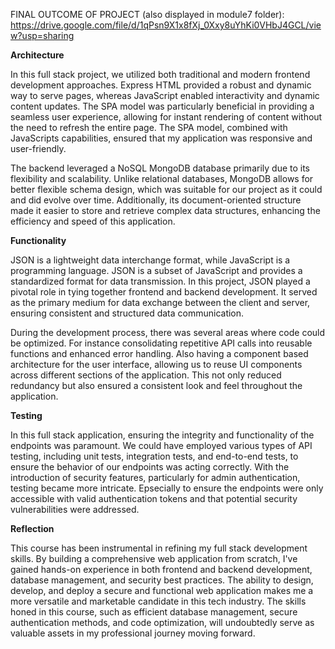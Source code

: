 FINAL OUTCOME OF PROJECT (also displayed in module7 folder): https://drive.google.com/file/d/1qPsn9X1x8fXj_0Xxy8uYhKi0VHbJ4GCL/view?usp=sharing


**Architecture**

In this full stack project, we utilized both traditional and modern frontend development approaches. Express HTML provided a robust and dynamic way to serve pages, whereas JavaScript enabled interactivity and dynamic content updates. The SPA model was particularly beneficial in providing a seamless user experience, allowing for instant rendering of content without the need to refresh the entire page. The SPA model, combined with JavaScripts capabilities, ensured that my application was responsive and user-friendly.

The backend leveraged a NoSQL MongoDB database primarily due to its flexibility and scalability. Unlike relational databases, MongoDB allows for better flexible schema design, which was suitable for our project as it could and did evolve over time. Additionally, its document-oriented structure made it easier to store and retrieve complex data structures, enhancing the efficiency and speed of this application.

**Functionality**

JSON is a lightweight data interchange format, while JavaScript is a programming language. JSON is a subset of JavaScript and provides a standardized format for data transmission. In this project, JSON played a pivotal role in tying together frontend and backend development. It served as the primary medium for data exchange between the client and server, ensuring consistent and structured data communication.

During the development process, there was several areas where code could be optimized. For instance consolidating repetitive API calls into reusable functions and enhanced error handling. Also having a component based architecture for the user interface, allowing us to reuse UI components across different sections of the application. This not only reduced redundancy but also ensured a consistent look and feel throughout the application.

**Testing**


In this full stack application, ensuring the integrity and functionality of the endpoints was paramount. We could have employed various types of API testing, including unit tests, integration tests, and end-to-end tests, to ensure the behavior of our endpoints was acting correctly. With the introduction of security features, particularly for admin authentication, testing became more intricate. Epsecially to ensure the endpoints were only accessible with valid authentication tokens and that potential security vulnerabilities were addressed.

**Reflection**

This course has been instrumental in refining my full stack development skills. By building a comprehensive web application from scratch, I've gained hands-on experience in both frontend and backend development, database management, and security best practices. The ability to design, develop, and deploy a secure and functional web application makes me a more versatile and marketable candidate in this tech industry. The skills honed in this course, such as efficient database management, secure authentication methods, and code optimization, will undoubtedly serve as valuable assets in my professional journey moving forward.
